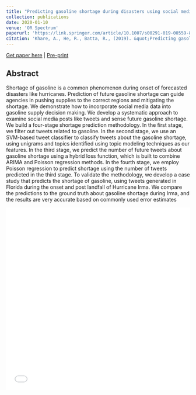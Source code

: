 ```yaml
---
title: "Predicting gasoline shortage during disasters using social media"
collection: publications
date: 2020-01-10
venue: 'OR Spectrum'
paperurl: 'https://link.springer.com/article/10.1007/s00291-019-00559-8'
citation: 'Khare, A., He, R., Batta, R., (2019). &quot;Predicting gasoline shortage during disasters using social media.&quot; <i>OR Spectrum</i>. 693–726.'
---
```


[Get paper here](https://link.springer.com/article/10.1007/s00291-019-00559-8) |
[Pre-print](https://akrm3008.github.io/files/paper_preperint1.pdf)


## Abstract 
Shortage of gasoline is a common phenomenon during onset of forecasted disasters like hurricanes. Prediction of future gasoline shortage can guide agencies in pushing supplies to the correct regions and mitigating the shortage. We demonstrate how to incorporate social media data into gasoline supply decision making. We develop a systematic approach to examine social media posts like tweets and sense future gasoline shortage. We build a four-stage shortage prediction methodology. In the first stage, we filter out tweets related to gasoline. In the second stage, we use an SVM-based tweet classifier to classify tweets about the gasoline shortage, using unigrams and topics identified using topic modeling techniques as our features. In the third stage, we predict the number of future tweets about gasoline shortage using a hybrid loss function, which is built to combine ARIMA and Poisson regression methods. In the fourth stage, we employ Poisson regression to predict shortage using the number of tweets predicted in the third stage. To validate the methodology, we develop a case study that predicts the shortage of gasoline, using tweets generated in Florida during the onset and post landfall of Hurricane Irma. We compare the predictions to the ground truth about gasoline shortage during Irma, and the results are very accurate based on commonly used error estimates





<iframe src="/files/paper_preperint1.pdf" width="100%" height="500" frameborder="no" border="0" marginwidth="0" marginheight="0"></iframe>
